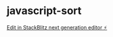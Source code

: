 # javascript-sort

[Edit in StackBlitz next generation editor ⚡️](https://stackblitz.com/~/github.com/gitankithub/javascript-sort)